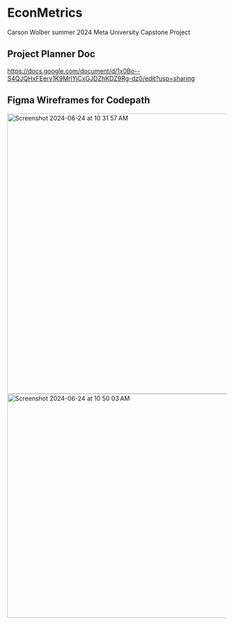 # EconMetrics
Carson Wolber summer 2024 Meta University Capstone Project

## Project Planner Doc 
https://docs.google.com/document/d/1x0Bo--S4QJQHxFEerv1K9MrlYiCxGJDZhKDZ9Rg-dz0/edit?usp=sharing

## Figma Wireframes for Codepath

<img width="643" alt="Screenshot 2024-06-24 at 10 31 57 AM" src="https://github.com/CWMetaUCapstone/EconMetrics/assets/118689146/b108edd6-73f3-4572-a574-be63cb9be4d6">

<img width="514" alt="Screenshot 2024-06-24 at 10 50 03 AM" src="https://github.com/CWMetaUCapstone/EconMetrics/assets/118689146/0fd53ddc-c322-4b8e-968c-ab62176ed367">
